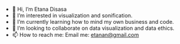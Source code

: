 - 👋 Hi, I’m Etana Disasa
- 👀 I’m interested in visualization and sonification. 
- 🌱 I’m currently learning how to mind my own business and code. 
- 💞️ I’m looking to collaborate on data visualization and data ethics.
- 📫 How to reach me: Email me: etanan@gmail.com

<!---
edisasa/edisasa is a ✨ special ✨ repository because its `README.md` (this file) appears on your GitHub profile.
You can click the Preview link to take a look at your changes.
--->
